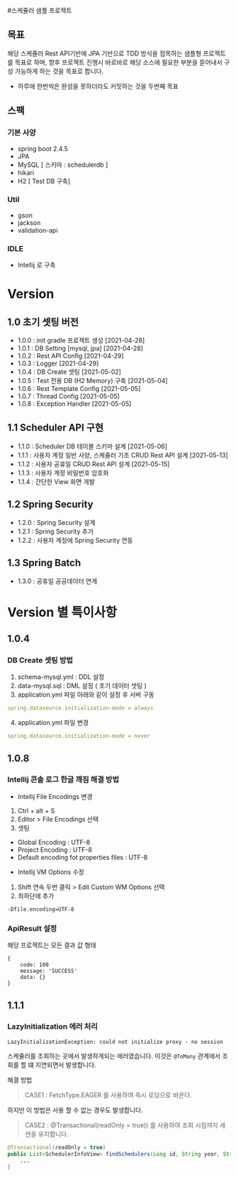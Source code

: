 #스케쥴러 샘플 프로젝트
## 목표
해당 스케쥴러 Rest API기반에 JPA 기반으로 TDD 방식을 접목하는 샘플형 프로젝트를 목표로 하며, 향후 프로젝트 진행시 바로바로 해당 소스에 필요한 부분을 뜯어내서 구성 가능하게 하는 것을 목표로 합니다.

- 하루에 한번씩은 완성을 못하더라도 커밋하는 것을 두번째 목표

## 스팩
### 기본 사양
- spring boot 2.4.5
- JPA
- MySQL [ 스키마 : schedulerdb ]
- hikari
- H2 [ Test DB 구축]
### Util
- gson
- jackson
- validation-api
### IDLE
 * Intellij 로 구축

# Version

## 1.0 초기 셋팅 버전
  - 1.0.0 : init gradle 프로젝트 생성 [2021-04-28]
  - 1.0.1 : DB Setting [mysql, jpa] [2021-04-28]
  - 1.0.2 : Rest API Config [2021-04-29]
  - 1.0.3 : Logger [2021-04-29]
  - 1.0.4 : DB Create 셋팅 [2021-05-02]
  - 1.0.5 : Test 전용 DB (H2 Memory) 구축 [2021-05-04]
  - 1.0.6 : Rest Template Config [2021-05-05]
  - 1.0.7 : Thread Config [2021-05-05]
  - 1.0.8 : Exception Handler [2021-05-05]

## 1.1 Scheduler API 구현
  - 1.1.0 : Scheduler DB 테이블 스키마 설계 [2021-05-06]
  - 1.1.1 : 사용자 계정 일반 사양, 스케쥴러 기초 CRUD Rest API 설계 [2021-05-13]
  - 1.1.2 : 사용자 공휴일 CRUD Rest API 설계 [2021-05-15]
  - 1.1.3 : 사용자 계정 비밀번호 암호화
  - 1.1.4 : 간단한 View 화면 개발

## 1.2 Spring Security
  - 1.2.0 : Spring Security 설계 
  - 1.2.1 : Spring Security 추가
  - 1.2.2 : 사용자 계정에 Spring Security 연동

## 1.3 Spring Batch
  - 1.3.0 : 공휴일 공공데이터 연계  

# Version 별 특이사항
## 1.0.4
### DB Create 셋팅 방법
1. schema-mysql.yml : DDL 설정
2. data-mysql.sql   : DML 설정 ( 초기 데이터 셋팅 )
3. application.yml 파일 아래와 같이 설정 후 서버 구동
```yml
spring.datasource.initialization-mode = always
```
4. application.yml 파일 변경
```yml
spring.datasource.initialization-mode = never
```

## 1.0.8 
### Intellij 콘솔 로그 한글 깨짐 해결 방법
- Intellij File Encodings 변경
1. Ctrl + alt + S
2. Editor > File Encodings 선택
3. 셋팅
* Global Encoding : UTF-8
*  Project Encoding : UTF-8
* Default encoding fot properties files : UTF-8

- Intellij VM Options 수정
1. Shift 연속 두번 클릭 > Edit Custom WM Options 선택
2. 최하단에 추가
```
-Dfile.encoding=UTF-8
```
### ApiResult 설정
해당 프로젝트는 모든 결과 값 형태
```aidl
{
    code: 100
    message: 'SUCCESS'
    data: {}
}
```

## 1.1.1 
### LazyInitialization 에러 처리
```aidl
LazyInitializationException: could not initialize proxy - no session
```
스케쥴러를 조회하는 곳에서 발생하게되는 에러였습니다.
이것은 `@ToMany` 관계에서 조회를 할 떄 지연되면서 발생합니다.

해결 방법
> CASE1 : FetchType.EAGER 를 사용하여 즉시 로딩으로 바꾼다.

하지만 이 방법은 사용 할 수 없는 경우도 발생합니다.
> CASE2 : @Transactional(readOnly = true)) 를 사용하여 조회 시점까지 세션을 유지합니다.
```java
@Transactional(readOnly = true)
public List<SchedulerInfoView> findSchedulers(Long id, String year, String month){
    ...
}
```
